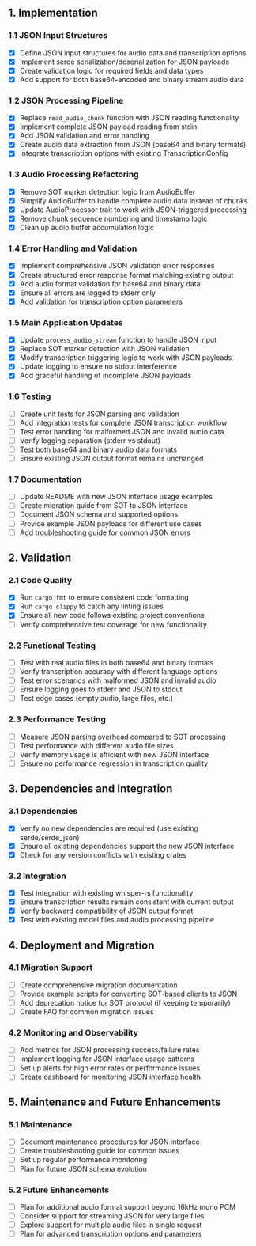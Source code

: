 ## 1. Implementation

### 1.1 JSON Input Structures
- [x] Define JSON input structures for audio data and transcription options
- [x] Implement serde serialization/deserialization for JSON payloads
- [x] Create validation logic for required fields and data types
- [x] Add support for both base64-encoded and binary stream audio data

### 1.2 JSON Processing Pipeline
- [x] Replace `read_audio_chunk` function with JSON reading functionality
- [x] Implement complete JSON payload reading from stdin
- [x] Add JSON validation and error handling
- [x] Create audio data extraction from JSON (base64 and binary formats)
- [x] Integrate transcription options with existing TranscriptionConfig

### 1.3 Audio Processing Refactoring
- [x] Remove SOT marker detection logic from AudioBuffer
- [x] Simplify AudioBuffer to handle complete audio data instead of chunks
- [x] Update AudioProcessor trait to work with JSON-triggered processing
- [x] Remove chunk sequence numbering and timestamp logic
- [x] Clean up audio buffer accumulation logic

### 1.4 Error Handling and Validation
- [x] Implement comprehensive JSON validation error responses
- [x] Create structured error response format matching existing output
- [x] Add audio format validation for base64 and binary data
- [x] Ensure all errors are logged to stderr only
- [x] Add validation for transcription option parameters

### 1.5 Main Application Updates
- [x] Update `process_audio_stream` function to handle JSON input
- [x] Replace SOT marker detection with JSON validation
- [x] Modify transcription triggering logic to work with JSON payloads
- [x] Update logging to ensure no stdout interference
- [x] Add graceful handling of incomplete JSON payloads

### 1.6 Testing
- [ ] Create unit tests for JSON parsing and validation
- [ ] Add integration tests for complete JSON transcription workflow
- [ ] Test error handling for malformed JSON and invalid audio data
- [ ] Verify logging separation (stderr vs stdout)
- [ ] Test both base64 and binary audio data formats
- [ ] Ensure existing JSON output format remains unchanged

### 1.7 Documentation
- [ ] Update README with new JSON interface usage examples
- [ ] Create migration guide from SOT to JSON interface
- [ ] Document JSON schema and supported options
- [ ] Provide example JSON payloads for different use cases
- [ ] Add troubleshooting guide for common JSON errors

## 2. Validation

### 2.1 Code Quality
- [x] Run `cargo fmt` to ensure consistent code formatting
- [x] Run `cargo clippy` to catch any linting issues
- [x] Ensure all new code follows existing project conventions
- [ ] Verify comprehensive test coverage for new functionality

### 2.2 Functional Testing
- [ ] Test with real audio files in both base64 and binary formats
- [ ] Verify transcription accuracy with different language options
- [ ] Test error scenarios with malformed JSON and invalid audio
- [ ] Ensure logging goes to stderr and JSON to stdout
- [ ] Test edge cases (empty audio, large files, etc.)

### 2.3 Performance Testing
- [ ] Measure JSON parsing overhead compared to SOT processing
- [ ] Test performance with different audio file sizes
- [ ] Verify memory usage is efficient with new JSON interface
- [ ] Ensure no performance regression in transcription quality

## 3. Dependencies and Integration

### 3.1 Dependencies
- [x] Verify no new dependencies are required (use existing serde/serde_json)
- [x] Ensure all existing dependencies support the new JSON interface
- [x] Check for any version conflicts with existing crates

### 3.2 Integration
- [x] Test integration with existing whisper-rs functionality
- [x] Ensure transcription results remain consistent with current output
- [x] Verify backward compatibility of JSON output format
- [x] Test with existing model files and audio processing pipeline

## 4. Deployment and Migration

### 4.1 Migration Support
- [ ] Create comprehensive migration documentation
- [ ] Provide example scripts for converting SOT-based clients to JSON
- [ ] Add deprecation notice for SOT protocol (if keeping temporarily)
- [ ] Create FAQ for common migration issues

### 4.2 Monitoring and Observability
- [ ] Add metrics for JSON processing success/failure rates
- [ ] Implement logging for JSON interface usage patterns
- [ ] Set up alerts for high error rates or performance issues
- [ ] Create dashboard for monitoring JSON interface health

## 5. Maintenance and Future Enhancements

### 5.1 Maintenance
- [ ] Document maintenance procedures for JSON interface
- [ ] Create troubleshooting guide for common issues
- [ ] Set up regular performance monitoring
- [ ] Plan for future JSON schema evolution

### 5.2 Future Enhancements
- [ ] Plan for additional audio format support beyond 16kHz mono PCM
- [ ] Consider support for streaming JSON for very large files
- [ ] Explore support for multiple audio files in single request
- [ ] Plan for advanced transcription options and parameters
